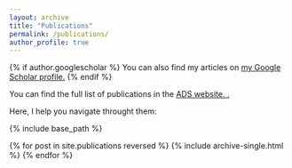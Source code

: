 ```yaml
---
layout: archive
title: "Publications"
permalink: /publications/
author_profile: true
---
```


{% if author.googlescholar %}
  You can also find my articles on <u><a href="{{author.googlescholar}}">my Google Scholar profile</a>.</u>
{% endif %}

You can find the full list of publications in the <u><a href=" https://ui.adsabs.harvard.edu/search/fq=%7B!type%3Daqp%20v%3D%24fq_database%7D&fq_database=database%3A%20astronomy&q=pubdate%3A%5B2012-01%20TO%209999-12%5D%20author%3A(%22Avila%2C%20Santiago%22)&sort=date%20desc%2C%20bibcode%20desc&p_=0">  ADS website. </a>.</u>

Here, I help you navigate throught them: 

{% include base_path %}

{% for post in site.publications reversed %}
  {% include archive-single.html %}
{% endfor %}
